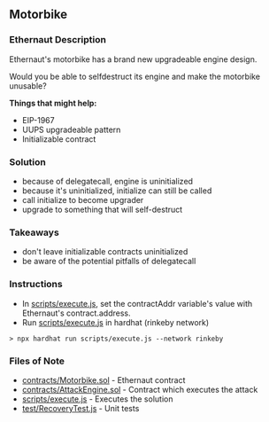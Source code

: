 ## Motorbike

### Ethernaut Description
Ethernaut's motorbike has a brand new upgradeable engine design.

Would you be able to selfdestruct its engine and make the motorbike unusable?

**Things that might help:**
- EIP-1967
- UUPS upgradeable pattern
- Initializable contract

### Solution 
- because of delegatecall, engine is uninitialized 
- because it's uninitialized, initialize can still be called 
- call initialize to become upgrader 
- upgrade to something that will self-destruct

### Takeaways
- don't leave initializable contracts uninitialized 
- be aware of the potential pitfalls of delegatecall

### Instructions
- In [scripts/execute.js](scripts/execute.js), set the contractAddr variable's value with Ethernaut's contract.address. 
- Run [scripts/execute.js](scripts/execute.js) in hardhat (rinkeby network)

`> npx hardhat run scripts/execute.js --network rinkeby`

### Files of Note
- [contracts/Motorbike.sol](contracts/Motorbike.sol) - Ethernaut contract
- [contracts/AttackEngine.sol](contracts/AttackEngine.sol) - Contract which executes the attack
- [scripts/execute.js](scripts/execute.js) - Executes the solution 
- [test/RecoveryTest.js](test/ShopTest.js) - Unit tests 
